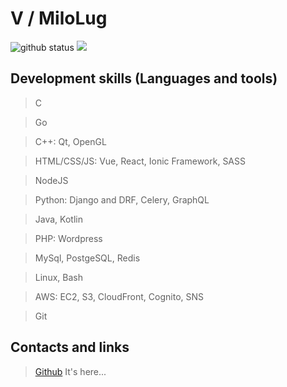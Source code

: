 # V / MiloLug
<a>
  <img src="https://github-readme-stats.vercel.app/api?username=MiloLug&show_icons=true&theme=material-palenight&count_private=true&include_all_commits=true" alt="github status"/>
  <img src="https://github-readme-stats.vercel.app/api/top-langs/?username=MiloLug&layout=compact&theme=material-palenight"/>
</a>



## Development skills (Languages and tools)

> C

> Go

> C++: Qt, OpenGL

> HTML/CSS/JS: Vue, React, Ionic Framework, SASS

> NodeJS

> Python: Django and DRF, Celery, GraphQL

> Java, Kotlin

> PHP: Wordpress

> MySql, PostgeSQL, Redis

> Linux, Bash

> AWS: EC2, S3, CloudFront, Cognito, SNS

> Git

## Contacts and links

> [Github](./#) It's here...
